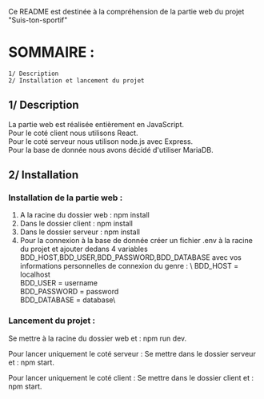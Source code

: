 Ce README est destinée à la compréhension de la partie  web du projet "Suis-ton-sportif"

# SOMMAIRE : 
    1/ Description
    2/ Installation et lancement du projet


## 1/ Description 
La partie web est réalisée entièrement en JavaScript.\
Pour le coté client nous utilisons React.\
Pour le coté serveur nous utilison node.js avec Express.\
Pour la base de donnée nous avons décidé d'utiliser MariaDB.


## 2/ Installation
### Installation de la partie web : 
1. A la racine du dossier web : npm install
2. Dans le dossier client : npm install
3. Dans le dossier serveur : npm install
4. Pour la connexion à la base de donnée créer un fichier .env à la racine du projet et ajouter dedans 4 variables BDD_HOST,BDD_USER,BDD_PASSWORD,BDD_DATABASE avec vos informations personnelles de connexion du genre : \ 
BDD_HOST = localhost\
BDD_USER = username\
BDD_PASSWORD = password\
BDD_DATABASE = database\


### Lancement du projet : 
Se mettre à la racine du dossier web et : npm run dev.

Pour lancer uniquement le coté serveur : 
Se mettre dans le dossier serveur et : npm start.

Pour lancer uniquement le coté client : 
Se mettre dans le dossier client et : npm start.



